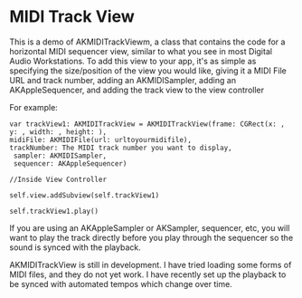 # MIDI Track View

This is a demo of AKMIDITrackViewm, a class that contains the code for a horizontal MIDI sequencer view, similar to what you see
in most Digital Audio Workstations.
To add this view to your app, it's as simple as specifying the size/position of the view you
would like, giving it a MIDI File URL and track number, adding an AKMIDISampler,
adding an AKAppleSequencer,
 and adding the track view to the view controller

For example:

```
var trackView1: AKMIDITrackView = AKMIDITrackView(frame: CGRect(x: , y: , width: , height: ),
midiFile: AKMIDIFile(url: urltoyourmidifile),
trackNumber: The MIDI track number you want to display,
 sampler: AKMIDISampler,
 sequencer: AKAppleSequencer)

//Inside View Controller

self.view.addSubview(self.trackView1)

self.trackView1.play()
```
If you are using an AKAppleSampler or AKSampler, sequencer, etc,
you will want to play the track directly before you play through the sequencer
so the sound is synced with the playback.

AKMIDITrackView is still in development. I have tried loading some forms of MIDI files, and they do not yet work.
I have recently set up the playback to be synced with automated tempos which change over time.
